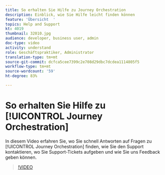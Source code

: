 ```yaml
---
title: So erhalten Sie Hilfe zu Journey Orchestration
description: Einblick, wie Sie Hilfe leicht finden können
feature: 'Übersicht  '
topics: Help and Support
kt: 4019
thumbnail: 32010.jpg
audience: developer, business user, admin
doc-type: video
activity: understand
role: Geschäftspraktiker, Administrator
translation-type: tm+mt
source-git-commit: dcfca5cee7399c2e708d29dbc7dcdea1114805f5
workflow-type: tm+mt
source-wordcount: '59'
ht-degree: 83%

---
```



# So erhalten Sie Hilfe zu [!UICONTROL Journey Orchestration]

In diesem Video erfahren Sie, wo Sie schnell Antworten auf Fragen zu [!UICONTROL Journey Orchestration] finden, wie Sie den Support kontaktieren, wo Sie Support-Tickets aufgeben und wie Sie uns Feedback geben können.

>[!VIDEO](https://video.tv.adobe.com/v/32010?quality=12)
